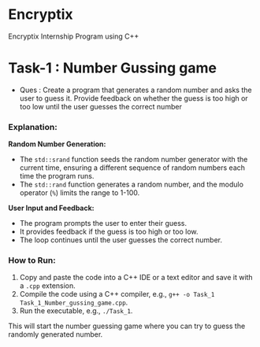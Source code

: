 # Encryptix
 Encryptix Internship Program using C++

# Task-1 : Number Gussing game
- Ques : Create a program that generates a random number and asks the user to guess it. Provide feedback on whether the guess is too high or too low until the user guesses the correct number 
### Explanation:
**Random Number Generation:**
   - The `std::srand` function seeds the random number generator with the current time, ensuring a different sequence of random numbers each time the program runs.
   - The `std::rand` function generates a random number, and the modulo operator (`%`) limits the range to 1-100.

**User Input and Feedback:**
   - The program prompts the user to enter their guess.
   - It provides feedback if the guess is too high or too low.
   - The loop continues until the user guesses the correct number.

### How to Run:
1. Copy and paste the code into a C++ IDE or a text editor and save it with a `.cpp` extension.
2. Compile the code using a C++ compiler, e.g., `g++ -o Task_1 Task_1_Number_gussing_game.cpp`.
3. Run the executable, e.g., `./Task_1`.

This will start the number guessing game where you can try to guess the randomly generated number.

